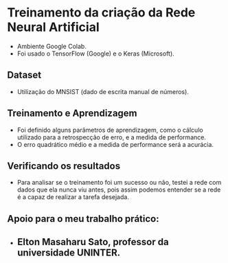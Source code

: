 # Treinamento da criação da Rede Neural Artificial

- Ambiente Google Colab.
- Foi usado o TensorFlow (Google) e o Keras (Microsoft).
  
## Dataset
- Utilização do MNSIST (dado de escrita manual de números).

## Treinamento e Aprendizagem
- Foi definido alguns parâmetros de aprendizagem, como o cálculo utilizado para a retrospecção de erro, e a medida de performance.
- O erro quadrático médio e a medida de performance será a acurácia.

## Verificando os resultados
- Para analisar se o treinamento foi um sucesso ou não, testei a rede com dados que ela nunca viu antes, pois assim podemos entender se a rede é a capaz de realizar a tarefa desejada.

## Apoio para o meu trabalho prático:
- ## Elton Masaharu Sato, professor da universidade UNINTER.
